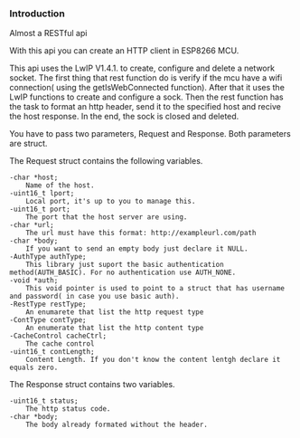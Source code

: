 ### Introduction

Almost a RESTful api

With this api you can create an HTTP client in ESP8266 MCU.

This api uses the LwIP V1.4.1. to create, configure and delete a network socket. The first thing that rest function do is verify if the mcu have a wifi connection( using the getIsWebConnected function). After that it uses the LwIP functions to create and configure a sock. Then the rest function has the task to format an http header, send it to the specified host and recive the host response. In the end, the sock is closed and deleted. 

You have to pass two parameters, Request and Response. Both parameters are struct.

The Request struct contains the following variables.

    -char *host;
    	Name of the host.
    -uint16_t lport;
    	Local port, it's up to you to manage this.
    -uint16_t port;
     	The port that the host server are using.
    -char *url;
	    The url must have this format: http://exampleurl.com/path
    -char *body;
	    If you want to send an empty body just declare it NULL.
    -AuthType authType;
	    This library just suport the basic authentication method(AUTH_BASIC). For no authentication use AUTH_NONE.
    -void *auth;
	    This void pointer is used to point to a struct that has username and password( in case you use basic auth). 
    -RestType restType;
	    An enumarete that list the http request type
    -ContType contType;
	    An enumerate that list the http content type
    -CacheControl cacheCtrl;
	    The cache control
    -uint16_t contLength;
	    Content Length. If you don't know the content lentgh declare it equals zero.

The Response struct contains two variables.
    
    -uint16_t status;
        The http status code.
    -char *body;
	    The body already formated without the header.



